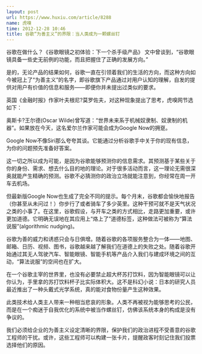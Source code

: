 ```yaml
---
layout: post
url: https://www.huxiu.com/article/8288
name: 虎嗅
time: 2012-12-28 10:46
title: 谷歌“为善主义”的界限：当人类成为一颗螺丝钉
---
```

谷歌在做什么？《谷歌眼镜之初体验：下一个杀手级产品》 文中曾谈到，“谷歌眼镜具备一些史无前例的功能，而且把握住了正确的发展方向。”

是的，无论产品的结果如何，谷歌一直在引领着我们的生活的方向，而这种方向如今被冠上了“为善主义”的名字，即谷歌旗下产品通过对用户认知的理解，自发的提供对用户有价值的信息和服务——即便你并未提出过类似的要求。

英国《金融时报》作家叶夫根尼?莫罗佐夫，对这种现象提出了思考，虎嗅网节选如下：

奥斯卡?王尔德(Oscar Wilde)曾写道：“世界未来系于机械奴隶制、奴隶制的机器”。如果放在今天，这名爱尔兰作家可能会成为Google Now的拥趸。

Google Now不像Siri那么夸夸其谈。它能通过分析谷歌手中关于你的现有信息，为你的问题预先准备好答案。

这一切之所以成为可能，是因为谷歌能够预测你的信息需求。其预测基于某些关于你的身份、需求、想去什么目的地的理论。对于很多活动而言，这一理论无需很深奥就能产生精确的预测。谷歌不必猜测你的政治立场就能注意到，你经常在周一开车去机场。

但最新版Google Now也生成了完全不同的提示。每个月末，谷歌都会愉快地报告（你甚至从未问过！）你步行了或者骑车了多少英里。这种干预可就不是天气状况之类的小事了。在这里，谷歌假设，与开车之类的方式相比，走路更加重要，或许更加道德。它明确无误地在其应用上“烙上了”道德标签，这种做法可被称为“算法说服”(algorithmic nudging)。

谷歌为善的威力和诱惑只会与日俱增。随着谷歌的各项服务整合为一体——地图、邮箱、日历、视频、图书，谷歌越来越了解我们在道德上的失败之处。随着谷歌开始通过其无人驾驶汽车、智能眼镜、智能手机等产品介入我们与建成环境之间的互动，“算法说服”的空间也在扩大。

在一个谷歌主宰的世界里，也没有必要禁止超大杯苏打饮料，因为智能眼镜可以让你认为，手里拿的苏打饮料杯子比实际体积大。这不是科幻小说：日本的研究人员最近推出了一种头戴式光学系统，真的能对食物份量产生这种效果。

此类技术给人类主人带来一种相当悲哀的形象。人类不再被视为能够思考的公民，而是在一个痴迷于自我优化的系统中被当作螺丝钉，仿佛该系统本身的构成是没有争议的。

我们必须给企业的为善主义设定清晰的界限，保护我们的政治进程不受善意的谷歌工程师的干扰。或许，这些工程师可以构建一张卡片，提醒政客时刻记住我们投票选择他们的原因。

